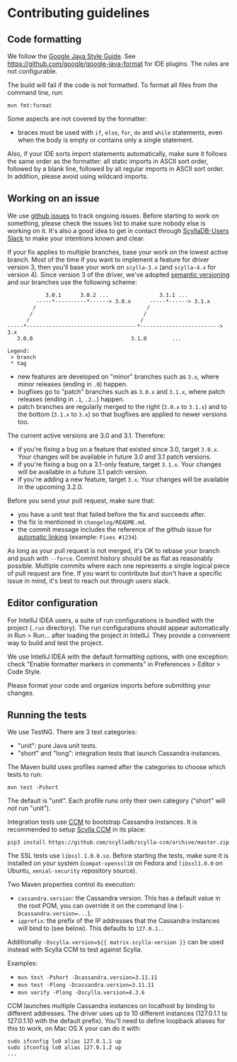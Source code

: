 # Contributing guidelines

## Code formatting

We follow the [Google Java Style Guide](https://google.github.io/styleguide/javaguide.html). See
https://github.com/google/google-java-format for IDE plugins. The rules are not configurable.

The build will fail if the code is not formatted. To format all files from the command line, run:

```
mvn fmt:format
```

Some aspects are not covered by the formatter:

* braces must be used with `if`, `else`, `for`, `do` and `while` statements, even when the body is
  empty or contains only a single statement.

Also, if your IDE sorts import statements automatically, make sure it follows the same order as the
formatter: all static imports in ASCII sort order, followed by a blank line, followed by all regular
imports in ASCII sort order.  In addition, please avoid using wildcard imports.

## Working on an issue

We use [github issues](https://github.com/scylladb/java-driver/issues) to track ongoing issues. 
Before starting to work on something, please check the issues list to make sure nobody else is working on it.
It's also a good idea to get in contact through [ScyllaDB-Users Slack](https://scylladb-users.slack.com/) 
to make your intentions known and clear.

If your fix applies to multiple branches, base your work on the lowest active branch. Most of the time if you want to implement a feature for driver version 3, then you'll base your work on `scylla-3.x` (and `scylla-4.x` for version 4). Since version 3 of the driver,
we've adopted [semantic versioning](http://semver.org/) and our branches use the following scheme:

```
            3.0.1      3.0.2 ...                3.1.1 ...
         -----*----------*------> 3.0.x      -----*------> 3.1.x
        /                                   /
       /                                   /
      /                                   /
-----*-----------------------------------*-------------------------> 3.x
   3.0.0                               3.1.0        ...

Legend:
 > branch
 * tag
```

- new features are developed on "minor" branches such as `3.x`, where minor releases (ending in `.0`) happen.
- bugfixes go to "patch" branches such as `3.0.x` and `3.1.x`, where patch releases (ending in `.1`, `.2`...) happen.
- patch branches are regularly merged to the right (`3.0.x` to `3.1.x`) and to the bottom (`3.1.x` to `3.x`) so that
  bugfixes are applied to newer versions too.

The current active versions are 3.0 and 3.1. Therefore:

- if you're fixing a bug on a feature that existed since 3.0, target `3.0.x`. Your changes will be available in future
  3.0 and 3.1 patch versions.
- if you're fixing a bug on a 3.1-only feature, target `3.1.x`. Your changes will be available in a future 3.1 patch
  version.
- if you're adding a new feature, target `3.x`. Your changes will be available in the upcoming 3.2.0.

Before you send your pull request, make sure that:

- you have a unit test that failed before the fix and succeeds after.
- the fix is mentioned in `changelog/README.md`.
- the commit message includes the reference of the github issue for 
  <a href="https://docs.github.com/en/issues/tracking-your-work-with-issues/linking-a-pull-request-to-an-issue">automatic linking</a>
  (example: `Fixes #1234`).

As long as your pull request is not merged, it's OK to rebase your branch and push with
`--force`. Commit history should be as flat as reasonably possible. Multiple commits where each one represents a single logical piece of pull request are fine.
If you want to contribute but don't have a specific issue in mind, it's best to reach out through users slack.

## Editor configuration

For IntelliJ IDEA users, a suite of run configurations is bundled with the project (`.run` directory).
The run configurations should appear automatically in Run > Run... after loading the project in IntelliJ. They provide
a convenient way to build and test the project.

We use IntelliJ IDEA with the default formatting options, with one exception: check
"Enable formatter markers in comments" in Preferences > Editor > Code Style.

Please format your code and organize imports before submitting your changes.

## Running the tests

We use TestNG. There are 3 test categories:

- "unit": pure Java unit tests.
- "short" and "long": integration tests that launch Cassandra instances.

The Maven build uses profiles named after the categories to choose which tests to run:

```
mvn test -Pshort
```

The default is "unit". Each profile runs only their own category ("short" will *not* run "unit").

Integration tests use [CCM](https://github.com/pcmanus/ccm) to bootstrap Cassandra instances. It is recommended to 
setup [Scylla CCM](https://github.com/scylladb/scylla-ccm) in its place:
```
pip3 install https://github.com/scylladb/scylla-ccm/archive/master.zip
```

The SSL tests use `libssl.1.0.0.so`. Before starting the tests, make sure it is installed on your system
(`compat-openssl10` on Fedora and `libssl1.0.0` on Ubuntu, `xenial-security` repository source).

Two Maven properties control its execution:

- `cassandra.version`: the Cassandra version. This has a default value in the root POM,
  you can override it on the command line (`-Dcassandra.version=...`).
- `ipprefix`: the prefix of the IP addresses that the Cassandra instances will bind to (see
  below). This defaults to `127.0.1.`.

Additionally `-Dscylla.version=${{ matrix.scylla-version }}` can be used instead with Scylla CCM to test against Scylla.

Examples:
- `mvn test -Pshort -Dcassandra.version=3.11.11`
- `mvn test -Plong -Dcassandra.version=3.11.11`
- `mvn verify -Plong -Dscylla.version=4.3.6`


CCM launches multiple Cassandra instances on localhost by binding to different addresses. The
driver uses up to 10 different instances (127.0.1.1 to 127.0.1.10 with the default prefix).
You'll need to define loopback aliases for this to work, on Mac OS X your can do it with:

```
sudo ifconfig lo0 alias 127.0.1.1 up
sudo ifconfig lo0 alias 127.0.1.2 up
...
```
